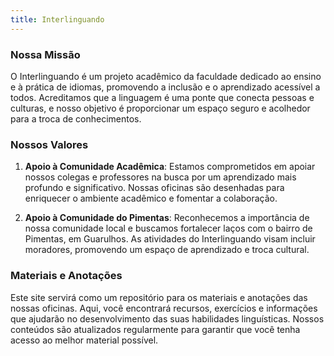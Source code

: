 ```yaml
---
title: Interlinguando
---
```

### Nossa Missão

O Interlinguando é um projeto acadêmico da faculdade dedicado ao ensino e à prática de idiomas, promovendo a inclusão e o aprendizado acessível a todos. Acreditamos que a linguagem é uma ponte que conecta pessoas e culturas, e nosso objetivo é proporcionar um espaço seguro e acolhedor para a troca de conhecimentos.

### Nossos Valores
    
1. **Apoio à Comunidade Acadêmica**: Estamos comprometidos em apoiar nossos colegas e professores na busca por um aprendizado mais profundo e significativo. Nossas oficinas são desenhadas para enriquecer o ambiente acadêmico e fomentar a colaboração.
    
2. **Apoio à Comunidade do Pimentas**: Reconhecemos a importância de nossa comunidade local e buscamos fortalecer laços com o bairro de Pimentas, em Guarulhos. As atividades do Interlinguando visam incluir moradores, promovendo um espaço de aprendizado e troca cultural.
    

### Materiais e Anotações

Este site servirá como um repositório para os materiais e anotações das nossas oficinas. Aqui, você encontrará recursos, exercícios e informações que ajudarão no desenvolvimento das suas habilidades linguísticas. Nossos conteúdos são atualizados regularmente para garantir que você tenha acesso ao melhor material possível.
